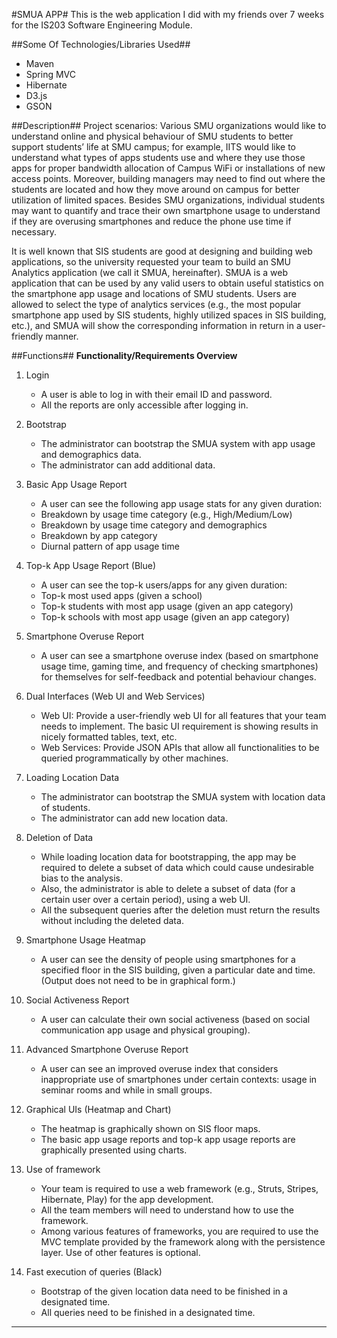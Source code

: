 #SMUA APP#
This is the web application I did with my friends over 7 weeks for the IS203 Software Engineering Module.

##Some Of Technologies/Libraries Used##
- Maven
- Spring MVC
- Hibernate
- D3.js
- GSON

##Description##
Project scenarios: Various SMU organizations would like to understand online and physical behaviour of SMU students to better support students’ life at SMU campus; for example, IITS would like to understand what types of apps students use and where they use those apps for proper bandwidth allocation of Campus WiFi or installations of new access points. Moreover, building managers may need to find out where the students are located and how they move around on campus for better utilization of limited spaces. Besides SMU organizations, individual students may want to quantify and trace their own smartphone usage to understand if they are overusing smartphones and reduce the phone use time if necessary.

It is well known that SIS students are good at designing and building web applications, so the university requested your team to build an SMU Analytics application (we call it SMUA, hereinafter). SMUA is a web application that can be used by any valid users to obtain useful statistics on the smartphone app usage and locations of SMU students. Users are allowed to select the type of analytics services (e.g., the most popular smartphone app used by SIS students, highly utilized spaces in SIS building, etc.), and SMUA will show the corresponding information in return in a user-friendly manner.

##Functions##
__Functionality/Requirements Overview__

1. Login
	- A user is able to log in with their email ID and password.
	- All the reports are only accessible after logging in.

2. Bootstrap
	- The administrator can bootstrap the SMUA system with app usage and demographics data.
	- The administrator can add additional data.

3. Basic App Usage Report
	- A user can see the following app usage stats for any given duration:
	- Breakdown by usage time category (e.g., High/Medium/Low)
	- Breakdown by usage time category and demographics
	- Breakdown by app category
	- Diurnal pattern of app usage time

4. Top-k App Usage Report (Blue)
	- A user can see the top-k users/apps for any given duration:
	- Top-k most used apps (given a school)
	- Top-k students with most app usage (given an app category)
	- Top-k schools with most app usage (given an app category)

5. Smartphone Overuse Report
	- A user can see a smartphone overuse index (based on smartphone usage time, gaming time, and frequency of checking smartphones) for themselves for self-feedback and potential behaviour changes.

6. Dual Interfaces (Web UI and Web Services)
	- Web UI: Provide a user-friendly web UI for all features that your team needs to implement. The basic UI requirement is showing results in nicely formatted tables, text, etc.
	- Web Services: Provide JSON APIs that allow all functionalities to be queried programmatically by other machines.

7. Loading Location Data
	- The administrator can bootstrap the SMUA system with location data of students.
	- The administrator can add new location data.

8. Deletion of Data
	- While loading location data for bootstrapping, the app may be required to delete a subset of data which could cause undesirable bias to the analysis.
	- Also, the administrator is able to delete a subset of data (for a certain user over a certain period), using a web UI.
	- All the subsequent queries after the deletion must return the results without including the deleted data.

9. Smartphone Usage Heatmap
	- A user can see the density of people using smartphones for a specified floor in the SIS building, given a particular date and time. (Output does not need to be in graphical form.)

10. Social Activeness Report
	- A user can calculate their own social activeness (based on social communication app usage and physical grouping).

11. Advanced Smartphone Overuse Report
	- A user can see an improved overuse index that considers inappropriate use of smartphones under certain contexts: usage in seminar rooms and while in small groups.
12. Graphical UIs (Heatmap and Chart)
	- The heatmap is graphically shown on SIS floor maps.
	- The basic app usage reports and top-k app usage reports are graphically presented using charts.

13. Use of framework
	- Your team is required to use a web framework (e.g., Struts, Stripes, Hibernate, Play) for the app development.
	- All the team members will need to understand how to use the framework.
	- Among various features of frameworks, you are required to use the MVC template provided by the framework along with the persistence layer. Use of other features is optional.

14. Fast execution of queries (Black)
	- Bootstrap of the given location data need to be finished in a designated time.
	- All queries need to be finished in a designated time.

- - - -